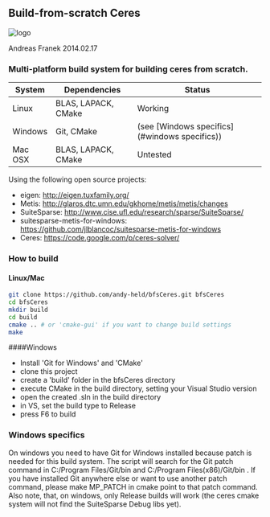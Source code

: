 ## Build-from-scratch Ceres
![logo](https://www.igd.fraunhofer.de/sites/default/files/yaml_3col_standard_logo.gif)

Andreas Franek 2014.02.17

### Multi-platform build system for building ceres from scratch.

| System    | Dependencies          | Status |
|-----------|-----------------------|--------|
| Linux     | BLAS, LAPACK, CMake   | Working |
| Windows   | Git, CMake            | (see [Windows specifics](#windows specifics)) |
| Mac OSX   | BLAS, LAPACK, CMake   | Untested |

Using the following open source projects:
* eigen:                          http://eigen.tuxfamily.org/
* Metis:                          http://glaros.dtc.umn.edu/gkhome/metis/metis/changes
* SuiteSparse:                    http://www.cise.ufl.edu/research/sparse/SuiteSparse/
* suitesparse-metis-for-windows:  https://github.com/jlblancoc/suitesparse-metis-for-windows
* Ceres:                          https://code.google.com/p/ceres-solver/

### How to build

#### Linux/Mac
```bash
git clone https://github.com/andy-held/bfsCeres.git bfsCeres
cd bfsCeres
mkdir build
cd build
cmake .. # or 'cmake-gui' if you want to change build settings
make
```
####Windows
* Install 'Git for Windows' and 'CMake'
* clone this project
* create a 'build' folder in the bfsCeres directory
* execute CMake in the build directory, setting your Visual Studio version
* open the created .sln in the build directory
* in VS, set the build type to Release
* press F6 to build

### Windows specifics

On windows you need to have Git for Windows installed because patch is needed for this build system. The script will search for the Git patch command in C:/Program Files/Git/bin and C:/Program Files(x86)/Git/bin . If you have installed Git anywhere else or want to use another patch command, please make MP_PATCH in cmake point to that patch command.
Also note, that, on windows, only Release builds will work (the ceres cmake system will not find the SuiteSparse Debug libs yet).
